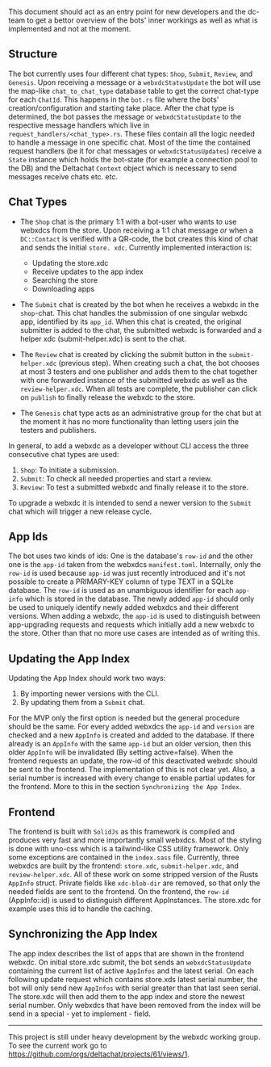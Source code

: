 This document should act as an entry point for new developers and the dc-team to get a 
bettor overview of the bots' inner workings as well as what is implemented and not at the moment.

## Structure
The bot currently uses four different chat types: `Shop`, `Submit`, `Review`, and `Genesis`. Upon receiving a message or a `webxdcStatusUpdate` the bot will use the map-like `chat_to_chat_type` database table to get the correct chat-type for each `ChatId`. This happens in the `bot.rs` file where the bots' creation/configuration and starting take place. 
After the chat type is determined, the bot passes the message or `webxdcStatusUpdate` to the respective message handlers which live in `request_handlers/<chat_type>.rs`. These files contain all the logic needed to handle a message in one specific chat. Most of the time the contained request handlers (be it for chat messages or `webxdcStatusUpdates`) receive a `State` instance which holds the bot-state (for example a connection pool to the DB) and the Deltachat `Context` object which is necessary to send messages receive chats etc. etc.

## Chat Types
- The `Shop` chat is the primary 1:1 with a bot-user who wants to use webxdcs from the store.
  Upon receiving a 1:1 chat message _or_ when a `DC::Contact` is verified with a QR-code, the bot creates
  this kind of chat and sends the initial `store. xdc`. Currently implemented interaction is:
    - Updating the store.xdc
    - Receive updates to the app index
    - Searching the store
    - Downloading apps

- The `Submit` chat is created by the bot when he receives a webxdc in the `shop`-chat. This chat handles the submission of one singular webxdc app, identified by its `app_id`. When this chat is created, the original submitter is added to the chat, the submitted webxdc is forwarded and a helper xdc (submit-helper.xdc) is sent to the chat.

- The `Review` chat is created by clicking the submit button in the `submit-helper.xdc` (previous step). When creating such a chat, the bot chooses at most 3 testers and one publisher and adds them to the chat together with one forwarded instance of the submitted webxdc as well as the `review-helper.xdc`. When all tests are complete, the publisher can click on `publish` to finally release the webxdc to the store.

- The `Genesis` chat type acts as an administrative group for the chat but at the moment it has no more functionality than letting users join the testers and publishers.

In general, to add a webxdc as a developer without CLI access the three consecutive chat types are used: 
1. `Shop`: To initiate a submission.
2. `Submit`: To check all needed properties and start a review.
3. `Review`: To test a submitted webxdc and finally release it to the store.

To upgrade a webxdc it is intended to send a newer version to the `Submit` chat which will trigger a new
release cycle.

## App Ids
The bot uses two kinds of ids: One is the database's `row-id` and the other one is the `app-id` taken from 
the webxdcs `manifest.toml`. Internally, only the `row-id` is used because `app-id` was just recently introduced and it's not possible to create a PRIMARY-KEY column of type TEXT in a SQLite database. The `row-id` is used as an unambiguous identifier for each `app-info` which is stored in the database.
The newly added `app-id` should only be used to uniquely identify newly added webxdcs and their different versions. When adding a webxdc, the `app-id` is used to distinguish between app-upgrading requests and requests which initially add a new webxdc to the store. Other than that no more use cases are intended as of writing this.

## Updating the App Index
Updating the App Index should work two ways:

1. By importing newer versions with the CLI.
2. By updating them from a `Submit` chat.

For the MVP only the first option is needed but the general procedure should be the same.
For every added webxdcs the `app-id` and `version` are checked and a new  `AppInfo` is created and added to the database. If there already is an `AppInfo` with the same `app-id` but an older version, then this older `AppInfo` will be invalidated (By setting active=false).
When the frontend requests an update, the row-id of this deactivated webxdc should be sent to the frontend. The implementation of this is not clear yet.
Also, a serial number is increased with every change to enable partial updates for the frontend. More to this in the section `Synchronizing the App Index`.

## Frontend
The frontend is built with `SolidJs` as this framework is compiled and produces very fast and more importantly small webxdcs. Most of the styling is done with uno-css which is a tailwind-like CSS utility framework. Only some exceptions are contained in the `index.sass` file. 
Currently, three webxdcs are built by the frontend: `store.xdc`, `submit-helper.xdc`, and `review-helper.xdc`.
All of these work on some stripped version of the Rusts `AppInfo` struct. Private fields like
`xdc-blob-dir` are removed, so that only the needed fields are sent to the frontend.
On the frontend, the `row-id` (AppInfo::id) is used to distinguish different AppInstances. The store.xdc for example uses this id to handle the caching.

## Synchronizing the App Index
The app index describes the list of apps that are shown in the frontend webxdc.
On initial store.xdc submit, the bot sends an `webxdcStatusUpdate` containing the current list of active `AppInfos` and the latest serial.
On each following update request which contains store.xds latest serial number, the bot will only send new `AppInfos` with serial greater than that last seen serial. The store.xdc will then add them to the app index and store the newest serial number. Only webxdcs that have been removed from the index will be send in a special - yet to implement - field.

--- 

This project is still under heavy development by the webxdc working group. To see the current work go to https://github.com/orgs/deltachat/projects/61/views/1.